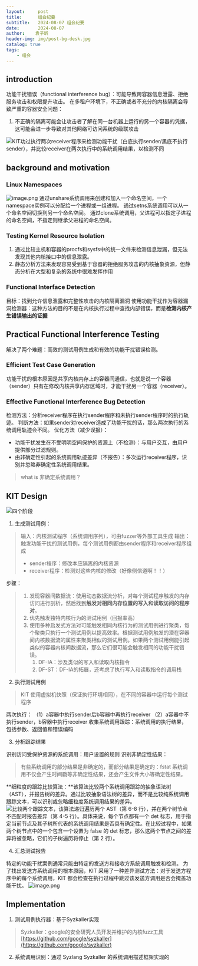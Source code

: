 ```yaml
---
layout:     post
title:      组会纪要
subtitle:   2024-08-07 组会纪要
date:       2024-08-07
author:    袁子昕
header-img: img/post-bg-desk.jpg
catalog: true
tags:
    - 组会
---
```

## introduction
功能干扰错误（functional interference bug）：可能导致跨容器信息泄露、拒绝服务攻击和权限提升攻击。
在多租户环境下，不正确或者不充分的内核隔离会导致严重的容器安全问题：

1. 不正确的隔离可能会让攻击者了解在同一台机器上运行的另一个容器的凭据，这可能会进一步导致对其他网络可访问系统的级联攻击

![KIT功过执行两次receiver程序来检测功能干扰（白底执行sender/黑底不执行sender），并比较receiver在两次执行中的系统调用结果，以检测不同](https://cdn.nlark.com/yuque/0/2024/png/12987916/1720531834035-e10a7920-db2b-48df-a852-c0ec3530c774.png#averageHue=%23e6e6e6&clientId=u7ae75f99-0d34-4&from=paste&height=468&id=u870be253&originHeight=936&originWidth=1130&originalType=binary&ratio=2&rotation=0&showTitle=true&size=151566&status=done&style=none&taskId=uf4561f5f-5195-45aa-a9ec-6c173b2fa6d&title=KIT%E5%8A%9F%E8%BF%87%E6%89%A7%E8%A1%8C%E4%B8%A4%E6%AC%A1receiver%E7%A8%8B%E5%BA%8F%E6%9D%A5%E6%A3%80%E6%B5%8B%E5%8A%9F%E8%83%BD%E5%B9%B2%E6%89%B0%EF%BC%88%E7%99%BD%E5%BA%95%E6%89%A7%E8%A1%8Csender%2F%E9%BB%91%E5%BA%95%E4%B8%8D%E6%89%A7%E8%A1%8Csender%EF%BC%89%EF%BC%8C%E5%B9%B6%E6%AF%94%E8%BE%83receiver%E5%9C%A8%E4%B8%A4%E6%AC%A1%E6%89%A7%E8%A1%8C%E4%B8%AD%E7%9A%84%E7%B3%BB%E7%BB%9F%E8%B0%83%E7%94%A8%E7%BB%93%E6%9E%9C%EF%BC%8C%E4%BB%A5%E6%A3%80%E6%B5%8B%E4%B8%8D%E5%90%8C&width=565 "KIT功过执行两次receiver程序来检测功能干扰（白底执行sender/黑底不执行sender），并比较receiver在两次执行中的系统调用结果，以检测不同")
## background and motivation
### Linux Namespaces
![image.png](https://cdn.nlark.com/yuque/0/2024/png/12987916/1720533588200-2fe26d42-0de9-4005-9b3a-8a6baf7a87a9.png#averageHue=%23efefef&clientId=u7ae75f99-0d34-4&from=paste&height=243&id=u30e5bd01&originHeight=486&originWidth=964&originalType=binary&ratio=2&rotation=0&showTitle=false&size=78186&status=done&style=none&taskId=u5fb37666-64e5-495b-ba99-b5cebebde26&title=&width=482)
通过unshare系统调用来创建和加入一个命名空间，一个namespace实例可以分配给一个进程或一组进程。
通过setns系统调用可以从一个命名空间切换到另一个命名空间。
通过clone系统调用，父进程可以指定子进程的命名空间，不指定则继承父进程的命名空间。
### Testing Kernel Resource Isolation

1. 通过比较主机和容器的procfs和sysfs中的统一文件来检测信息泄漏，但无法发现其他内核接口中的信息泄露。
2. 静态分析方法来发现容易受到基于容器的拒绝服务攻击的内核抽象资源，但静态分析在大型和复杂的系统中很难发挥作用
### Functional Interface Detection
目标：找到允许信息泄露和完整性攻击的内核隔离漏洞
使用功能干扰作为容器漏洞检测器：这种方法的目的不是在内核执行过程中查找内部错误，而是**检测内核产生错误输出的证据**
## Practical Functional Interference Testing
解决了两个难题：高效的测试用例生成和有效的功能干扰错误检测。
### Efficient Test Case Generation
功能干扰的根本原因是共享内核内存上的容器间通信，也就是说一个容器（sender）只有在修改内核共享内存区域时，才能干扰另一个容器（receiver）。
### Effective Functional Interference Bug Detection
检测方法：分析receiver程序在执行sender程序和未执行sender程序时的执行轨迹。
判断方法：如果sender对receiver造成了功能干扰的话，那么两次执行的系统调用轨迹会不同。
优化方法（减少误报）：

- 功能干扰发生在不受明明空间保护的资源上（不检测）：与用户交互，由用户提供部分过滤规则。
- 由非确定性引起的系统调用轨迹差异（不报告）：多次运行receiver程序，识别并忽略非确定性系统调用结果。
> what is 非确定系统调用？

## KIT Design
![四个阶段](https://cdn.nlark.com/yuque/0/2024/png/12987916/1720600120764-895e7e4b-42b2-421b-998b-77d7ebf20c34.png#averageHue=%23e7e7e7&clientId=u46d83501-56e5-4&from=paste&height=162&id=u9ac2163c&originHeight=324&originWidth=2320&originalType=binary&ratio=2&rotation=0&showTitle=true&size=88884&status=done&style=none&taskId=uf96788a5-15d2-4ec4-a76a-da70cadfd45&title=%E5%9B%9B%E4%B8%AA%E9%98%B6%E6%AE%B5&width=1160 "四个阶段")

1. 生成测试用例：
> 输入：内核测试程序（系统调用序列），可由fuzzer等外部工具生成
> 输出：触发功能干扰的测试用例，每个测试用例都由sender程序和receiver程序组成
> - sender程序：修改本应隔离的内核资源
> - receiver程序：检测对这些内核的修改（好像侧信道啊！！）
> 
步骤：
> 1. 发现容器间数据流：使用动态数据流分析，对每个测试程序触发的内存访问进行剖析，然后找到**触发对相同内存位置的写入和读取访问的程序对**。
> 2. 优先触发独特内核行为的测试用例（回报率高）
> 3. 使用多种启发式方法对可能触发相同内核行为的测试用例进行聚类，每个聚类只执行一个测试用例以提高效率。根据测试用例触发的潜在容器间内核数据流的属性来聚类相似的测试用例。如果两个测试用例能引起类似的容器内核间数据流，那么它们很可能会触发相同的功能干扰错误。
>    1. DF-IA：涉及类似的写入和读取内核指令
>    2. DF-ST：DF-IA的拓展，还考虑了执行写入和读取指令的调用栈

2. 执行测试用例
> KIT 使用虚拟机快照（保证执行环境相同），在不同的容器中运行每个测试程序

两次执行：	  （1）a容器中执行sender后b容器中再执行receiver
（2）a容器中不执行sender，b容器中执行receiver
收集系统调用跟踪：系统调用的执行结果，包括参数、返回值和错误编码

3. 分析跟踪结果

识别访问受保护资源的系统调用：用户设置的规则
识别非确定性结果：
> 有些系统调用的部分结果是非确定的，而部分结果是确定的：fstat 系统调用不仅会产生时间戳等非确定性结果，还会产生文件大小等确定性结果。

**细粒度的跟踪比较算法：**该算法比较两个系统调用跟踪的抽象语法树（AST），并报告树的差异。通过比较抽象语法树的差异，而不是比较纯系统调用跟踪文本，可以识别或忽略细粒度系统调用结果的差异。
![比较两个跟踪文本，该算法递归遍历两个 AST（第 6-8 行），并在两个树节点不匹配时报告差异（第 4-5 行）。具体来说，每个节点都有一个 det 标志，用于指定当前节点及其子树所代表的系统调用结果是否具有确定性。在比较过程中，如果两个树节点中的一个包含一个设置为 false 的 det 标志，那么这两个节点之间的差异将被忽略，它们的子树遍历将停止（第 2 行）。](https://cdn.nlark.com/yuque/0/2024/png/12987916/1720601244316-304f2573-ea30-4a95-8c37-39bf49328af8.png#averageHue=%23efefef&clientId=u46d83501-56e5-4&from=paste&height=310&id=mUuer&originHeight=620&originWidth=1124&originalType=binary&ratio=2&rotation=0&showTitle=true&size=139534&status=done&style=none&taskId=u0b4262a2-3795-4bf2-8bb8-af250fa40d7&title=%E6%AF%94%E8%BE%83%E4%B8%A4%E4%B8%AA%E8%B7%9F%E8%B8%AA%E6%96%87%E6%9C%AC%EF%BC%8C%E8%AF%A5%E7%AE%97%E6%B3%95%E9%80%92%E5%BD%92%E9%81%8D%E5%8E%86%E4%B8%A4%E4%B8%AA%20AST%EF%BC%88%E7%AC%AC%206-8%20%E8%A1%8C%EF%BC%89%EF%BC%8C%E5%B9%B6%E5%9C%A8%E4%B8%A4%E4%B8%AA%E6%A0%91%E8%8A%82%E7%82%B9%E4%B8%8D%E5%8C%B9%E9%85%8D%E6%97%B6%E6%8A%A5%E5%91%8A%E5%B7%AE%E5%BC%82%EF%BC%88%E7%AC%AC%204-5%20%E8%A1%8C%EF%BC%89%E3%80%82%E5%85%B7%E4%BD%93%E6%9D%A5%E8%AF%B4%EF%BC%8C%E6%AF%8F%E4%B8%AA%E8%8A%82%E7%82%B9%E9%83%BD%E6%9C%89%E4%B8%80%E4%B8%AA%20det%20%E6%A0%87%E5%BF%97%EF%BC%8C%E7%94%A8%E4%BA%8E%E6%8C%87%E5%AE%9A%E5%BD%93%E5%89%8D%E8%8A%82%E7%82%B9%E5%8F%8A%E5%85%B6%E5%AD%90%E6%A0%91%E6%89%80%E4%BB%A3%E8%A1%A8%E7%9A%84%E7%B3%BB%E7%BB%9F%E8%B0%83%E7%94%A8%E7%BB%93%E6%9E%9C%E6%98%AF%E5%90%A6%E5%85%B7%E6%9C%89%E7%A1%AE%E5%AE%9A%E6%80%A7%E3%80%82%E5%9C%A8%E6%AF%94%E8%BE%83%E8%BF%87%E7%A8%8B%E4%B8%AD%EF%BC%8C%E5%A6%82%E6%9E%9C%E4%B8%A4%E4%B8%AA%E6%A0%91%E8%8A%82%E7%82%B9%E4%B8%AD%E7%9A%84%E4%B8%80%E4%B8%AA%E5%8C%85%E5%90%AB%E4%B8%80%E4%B8%AA%E8%AE%BE%E7%BD%AE%E4%B8%BA%20false%20%E7%9A%84%20det%20%E6%A0%87%E5%BF%97%EF%BC%8C%E9%82%A3%E4%B9%88%E8%BF%99%E4%B8%A4%E4%B8%AA%E8%8A%82%E7%82%B9%E4%B9%8B%E9%97%B4%E7%9A%84%E5%B7%AE%E5%BC%82%E5%B0%86%E8%A2%AB%E5%BF%BD%E7%95%A5%EF%BC%8C%E5%AE%83%E4%BB%AC%E7%9A%84%E5%AD%90%E6%A0%91%E9%81%8D%E5%8E%86%E5%B0%86%E5%81%9C%E6%AD%A2%EF%BC%88%E7%AC%AC%202%20%E8%A1%8C%EF%BC%89%E3%80%82&width=562 "比较两个跟踪文本，该算法递归遍历两个 AST（第 6-8 行），并在两个树节点不匹配时报告差异（第 4-5 行）。具体来说，每个节点都有一个 det 标志，用于指定当前节点及其子树所代表的系统调用结果是否具有确定性。在比较过程中，如果两个树节点中的一个包含一个设置为 false 的 det 标志，那么这两个节点之间的差异将被忽略，它们的子树遍历将停止（第 2 行）。")

4. 汇总测试报告

特定的功能干扰案例通常只能由特定的发送方和接收方系统调用触发和检测。
为了找出发送方系统调用的根本原因，KIT 采用了一种差异测试方法：对于发送方程序中的每个系统调用，KIT 都会检查在执行过程中跳过该发送方调用是否会掩盖功能干扰。
![image.png](https://cdn.nlark.com/yuque/0/2024/png/12987916/1720602185574-61ec59b0-01ce-4c90-93b1-f582e7f0690a.png#averageHue=%23f1f1f1&clientId=u46d83501-56e5-4&from=paste&height=418&id=ud0f8079f&originHeight=836&originWidth=1146&originalType=binary&ratio=2&rotation=0&showTitle=false&size=159274&status=done&style=none&taskId=u9f5d3b4d-06b0-4d69-8b07-f19d39b5f1c&title=&width=573)
## Implementation

1. 测试用例执行器：基于Syzkaller实现
> Syzkaller：google的安全研究人员开发并维护的内核fuzz工具
> [https://github.com/google/syzkaller](https://github.com/google/syzkaller)

2. 系统调用识别：通过 Syzlang Syzkaller 的系统调用描述框架实现的

